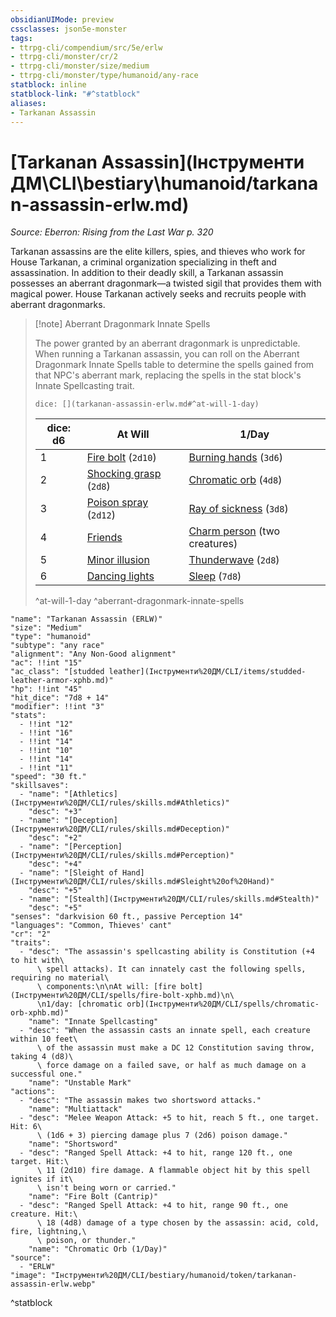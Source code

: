 ```yaml
---
obsidianUIMode: preview
cssclasses: json5e-monster
tags:
- ttrpg-cli/compendium/src/5e/erlw
- ttrpg-cli/monster/cr/2
- ttrpg-cli/monster/size/medium
- ttrpg-cli/monster/type/humanoid/any-race
statblock: inline
statblock-link: "#^statblock"
aliases:
- Tarkanan Assassin
---
```

# [Tarkanan Assassin](Інструменти ДМ\CLI\bestiary\humanoid/tarkanan-assassin-erlw.md)
*Source: Eberron: Rising from the Last War p. 320*  

Tarkanan assassins are the elite killers, spies, and thieves who work for House Tarkanan, a criminal organization specializing in theft and assassination. In addition to their deadly skill, a Tarkanan assassin possesses an aberrant dragonmark—a twisted sigil that provides them with magical power. House Tarkanan actively seeks and recruits people with aberrant dragonmarks.

> [!note] Aberrant Dragonmark Innate Spells
> 
> The power granted by an aberrant dragonmark is unpredictable. When running a Tarkanan assassin, you can roll on the Aberrant Dragonmark Innate Spells table to determine the spells gained from that NPC's aberrant mark, replacing the spells in the stat block's Innate Spellcasting trait.
> 
> `dice: [](tarkanan-assassin-erlw.md#^at-will-1-day)`
> 
> | dice: d6 | At Will | 1/Day |
> |----------|---------|-------|
> | 1 | [Fire bolt](Інструменти%20ДМ/CLI/spells/fire-bolt-xphb.md) (`2d10`) | [Burning hands](Інструменти%20ДМ/CLI/spells/burning-hands-xphb.md) (`3d6`) |
> | 2 | [Shocking grasp](Інструменти%20ДМ/CLI/spells/shocking-grasp-xphb.md) (`2d8`) | [Chromatic orb](Інструменти%20ДМ/CLI/spells/chromatic-orb-xphb.md) (`4d8`) |
> | 3 | [Poison spray](Інструменти%20ДМ/CLI/spells/poison-spray-xphb.md) (`2d12`) | [Ray of sickness](Інструменти%20ДМ/CLI/spells/ray-of-sickness-xphb.md) (`3d8`) |
> | 4 | [Friends](Інструменти%20ДМ/CLI/spells/friends-xphb.md) | [Charm person](Інструменти%20ДМ/CLI/spells/charm-person-xphb.md) (two creatures) |
> | 5 | [Minor illusion](Інструменти%20ДМ/CLI/spells/minor-illusion-xphb.md) | [Thunderwave](Інструменти%20ДМ/CLI/spells/thunderwave-xphb.md) (`2d8`) |
> | 6 | [Dancing lights](Інструменти%20ДМ/CLI/spells/dancing-lights-xphb.md) | [Sleep](Інструменти%20ДМ/CLI/spells/sleep-xphb.md) (`7d8`) |
> ^at-will-1-day
^aberrant-dragonmark-innate-spells

```statblock
"name": "Tarkanan Assassin (ERLW)"
"size": "Medium"
"type": "humanoid"
"subtype": "any race"
"alignment": "Any Non-Good alignment"
"ac": !!int "15"
"ac_class": "[studded leather](Інструменти%20ДМ/CLI/items/studded-leather-armor-xphb.md)"
"hp": !!int "45"
"hit_dice": "7d8 + 14"
"modifier": !!int "3"
"stats":
  - !!int "12"
  - !!int "16"
  - !!int "14"
  - !!int "10"
  - !!int "14"
  - !!int "11"
"speed": "30 ft."
"skillsaves":
  - "name": "[Athletics](Інструменти%20ДМ/CLI/rules/skills.md#Athletics)"
    "desc": "+3"
  - "name": "[Deception](Інструменти%20ДМ/CLI/rules/skills.md#Deception)"
    "desc": "+2"
  - "name": "[Perception](Інструменти%20ДМ/CLI/rules/skills.md#Perception)"
    "desc": "+4"
  - "name": "[Sleight of Hand](Інструменти%20ДМ/CLI/rules/skills.md#Sleight%20of%20Hand)"
    "desc": "+5"
  - "name": "[Stealth](Інструменти%20ДМ/CLI/rules/skills.md#Stealth)"
    "desc": "+5"
"senses": "darkvision 60 ft., passive Perception 14"
"languages": "Common, Thieves' cant"
"cr": "2"
"traits":
  - "desc": "The assassin's spellcasting ability is Constitution (+4 to hit with\
      \ spell attacks). It can innately cast the following spells, requiring no material\
      \ components:\n\nAt will: [fire bolt](Інструменти%20ДМ/CLI/spells/fire-bolt-xphb.md)\n\
      \n1/day: [chromatic orb](Інструменти%20ДМ/CLI/spells/chromatic-orb-xphb.md)"
    "name": "Innate Spellcasting"
  - "desc": "When the assassin casts an innate spell, each creature within 10 feet\
      \ of the assassin must make a DC 12 Constitution saving throw, taking 4 (d8)\
      \ force damage on a failed save, or half as much damage on a successful one."
    "name": "Unstable Mark"
"actions":
  - "desc": "The assassin makes two shortsword attacks."
    "name": "Multiattack"
  - "desc": "Melee Weapon Attack: +5 to hit, reach 5 ft., one target. Hit: 6\
      \ (1d6 + 3) piercing damage plus 7 (2d6) poison damage."
    "name": "Shortsword"
  - "desc": "Ranged Spell Attack: +4 to hit, range 120 ft., one target. Hit:\
      \ 11 (2d10) fire damage. A flammable object hit by this spell ignites if it\
      \ isn't being worn or carried."
    "name": "Fire Bolt (Cantrip)"
  - "desc": "Ranged Spell Attack: +4 to hit, range 90 ft., one creature. Hit:\
      \ 18 (4d8) damage of a type chosen by the assassin: acid, cold, fire, lightning,\
      \ poison, or thunder."
    "name": "Chromatic Orb (1/Day)"
"source":
  - "ERLW"
"image": "Інструменти%20ДМ/CLI/bestiary/humanoid/token/tarkanan-assassin-erlw.webp"
```
^statblock